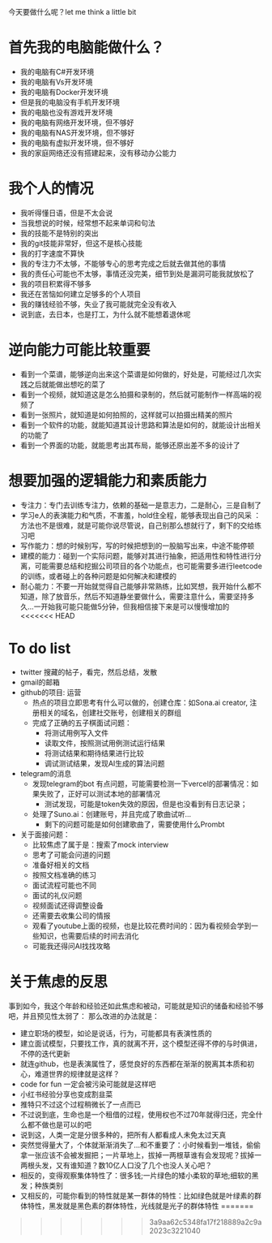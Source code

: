 今天要做什么呢？let me think a little bit
# 首先我的电脑能做什么？
- 我的电脑有C#开发环境
- 我的电脑有Vs开发环境
- 我的电脑有Docker开发环境
- 但是我的电脑没有手机开发环境
- 我的电脑也没有游戏开发环境
- 我的电脑有网络开发环境，但不够好
- 我的电脑有NAS开发环境，但不够好
- 我的电脑有虚拟开发环境，但不够好
- 我的家庭网络还没有搭建起来，没有移动办公能力
# 我个人的情况
- 我听得懂日语，但是不太会说
- 当我想说的时候，经常想不起来单词和句法
- 我的技能不是特别的突出
- 我的git技能非常好，但这不是核心技能
- 我的打字速度不算快
- 我的专注力不太够，不能够专心的思考完成之后就去做其他的事情
- 我的责任心可能也不太够，事情还没完美，细节到处是漏洞可能我就放松了
- 我的项目积累得不够多
- 我还在苦恼如何建立足够多的个人项目
- 我的赚钱经验不够，失业了我可能就完全没有收入
- 说到底，去日本，也是打工，为什么就不能想着退休呢
# 逆向能力可能比较重要
- 看到一个菜谱，能够逆向出来这个菜谱是如何做的，好处是，可能经过几次实践之后就能做出想吃的菜了
- 看到一个视频，就知道这是怎么拍摄和录制的，然后就可能制作一样高端的视频了
- 看到一张照片，就知道是如何拍照的，这样就可以拍摄出精美的照片
- 看到一个软件的功能，就能知道其设计思路和算法是如何的，就能设计出相关的功能了
- 看到一个界面的功能，就能思考出其布局，能够还原出差不多的设计了
# 想要加强的逻辑能力和素质能力
- 专注力：专门去训练专注力，依赖的基础一是意志力，二是耐心，三是自制了
- 学习e人的表演能力和气质，不害羞，hold住全程，能够表现出自己的风采 ：方法也不是很难，就是可能你说尽管说，自己别那么想就行了，剩下的交给练习吧
- 写作能力：想的时候别写，写的时候把想到的一股脑写出来，中途不能停顿
- 建模的能力：碰到一个实际问题，能够对其进行抽象，把适用性和特性进行分离，可能需要总结和挖掘公司项目的各个功能点，也可能需要多进行leetcode的训练，或者碰上的各种问题是如何解决和建模的
- 耐心能力：不要一开始就觉得自己能够非常熟练，比如冥想，我开始什么都不知道，除了放音乐，然后不知道静坐要做什么，需要注意什么，需要坚持多久...一开始我可能只能做5分钟，但我相信接下来是可以慢慢增加的
<<<<<<< HEAD
# To do list
- twitter 搜藏的帖子，看完，然后总结，发散
- gmail的邮箱
- github的项目: 运营
    - 热点的项目立即思考有什么可以做的，创建仓库：如Sona.ai creator, 注册相关的域名，创建社交账号，创建相关的群组
    - 完成了正确的五子棋面试问题：  
        - 将测试用例写入文件
        - 读取文件，按照测试用例测试运行结果
        - 将测试结果和期待结果进行比较
        - 调试测试结果，发现AI生成的算法问题
- telegram的消息
    - 发现telegram的bot 有点问题，可能需要检测一下vercel的部署情况：如果失败了，正好可以测试本地的部署情况
        - 测试发现，可能是token失效的原因，但是也没看到有日志记录；
    - 处理了Suno.ai：创建账号，并且完成了歌曲试听...
        - 剩下的问题可能是如何创建歌曲了，需要使用什么Prombt
- 关于面接问题：
    - 比较焦虑了属于是：搜索了mock interview
    - 思考了可能会问道的问题
    - 准备好相关的文档
    - 按照文档准确的练习
    - 面试流程可能也不同
    - 面试的礼仪问题
    - 视频面试还得调整设备
    - 还需要去收集公司的情报
    - 观看了youtube上面的视频，也是比较花费时间的：因为看视频会学到一些知识，也需要后续的时间去消化
    - 可能我还得问AI找找攻略
# 关于焦虑的反思
事到如今，我这个年龄和经验还如此焦虑和被动，可能就是知识的储备和经验不够吧，并且预见性太弱了：
那么改进的办法就是：
- 建立职场的模型，如论是说话，行为，可能都具有表演性质的
- 建立面试模型，只要找工作，真的就离不开，这个模型还得不停的与时俱进，不停的迭代更新
- 就连github，也是表演属性了，感觉良好的东西都在渐渐的脱离其本质和初心，难道世界的规律就是这样？
- code for fun 一定会被污染可能就是这样吧
- 小红书经验分享也变成割韭菜
- 推特只不过这个过程稍微长了一点而已
- 不过说到底，生命也是一个租借的过程，使用权也不过70年就得归还，完全什么都不做也是可以的吧
- 说到这，人类一定是分很多种的，把所有人都看成人未免太过天真
- 突然觉得量大了，个体就渐渐消失了...和不重要了：小时候看到一堆钱，偷偷拿一张应该不会被发掘把；一片草地上，拔掉一两根草谁有会发现呢？拔掉一两根头发，又有谁知道？数10亿人口没了几个也没人关心吧？
- 相反的，变得观察集体特性了：很多钱;一片绿色的矮小柔软的草地;细软的黑发；种族类别
- 又相反的，可能你看到的特性就是某一群体的特性：比如绿色就是叶绿素的群体特性，黑发就是黑色素的群体特性，光线就是光子的群体特性
=======
>>>>>>> 3a9aa62c5348fa17f218889a2c9a2023c3221040

